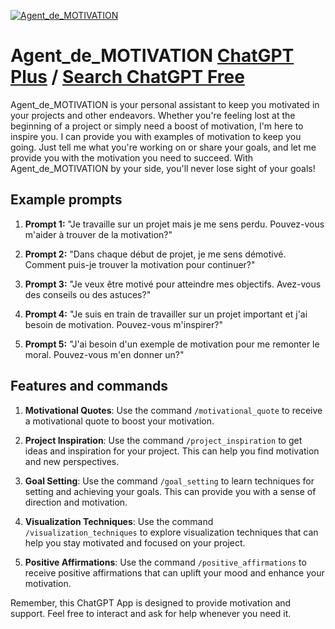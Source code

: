 
[![Agent_de_MOTIVATION](https://files.oaiusercontent.com/file-vziR85fqxT1HckG2RFrQZ3sa?se=2123-10-17T04%3A05%3A31Z&sp=r&sv=2021-08-06&sr=b&rscc=max-age%3D31536000%2C%20immutable&rscd=attachment%3B%20filename%3D2fcb9eba-e095-47a5-beef-9752242ce86c.png&sig=C4XF364Xd/i1o4t5UlG62lW5XK/ydikhvDopeCHOuf4%3D)](https://chat.openai.com/g/g-9GGoDctjU-agent-de-motivation)

# Agent_de_MOTIVATION [ChatGPT Plus](https://chat.openai.com/g/g-9GGoDctjU-agent-de-motivation) / [Search ChatGPT Free](https://gptcall.net/index.html#/?search=Agent_de_MOTIVATION)

Agent_de_MOTIVATION is your personal assistant to keep you motivated in your projects and other endeavors. Whether you're feeling lost at the beginning of a project or simply need a boost of motivation, I'm here to inspire you. I can provide you with examples of motivation to keep you going. Just tell me what you're working on or share your goals, and let me provide you with the motivation you need to succeed. With Agent_de_MOTIVATION by your side, you'll never lose sight of your goals!

## Example prompts

1. **Prompt 1:** "Je travaille sur un projet mais je me sens perdu. Pouvez-vous m'aider à trouver de la motivation?"

2. **Prompt 2:** "Dans chaque début de projet, je me sens démotivé. Comment puis-je trouver la motivation pour continuer?"

3. **Prompt 3:** "Je veux être motivé pour atteindre mes objectifs. Avez-vous des conseils ou des astuces?"

4. **Prompt 4:** "Je suis en train de travailler sur un projet important et j'ai besoin de motivation. Pouvez-vous m'inspirer?"

5. **Prompt 5:** "J'ai besoin d'un exemple de motivation pour me remonter le moral. Pouvez-vous m'en donner un?"

## Features and commands

1. **Motivational Quotes**: Use the command `/motivational_quote` to receive a motivational quote to boost your motivation.

2. **Project Inspiration**: Use the command `/project_inspiration` to get ideas and inspiration for your project. This can help you find motivation and new perspectives.

3. **Goal Setting**: Use the command `/goal_setting` to learn techniques for setting and achieving your goals. This can provide you with a sense of direction and motivation.

4. **Visualization Techniques**: Use the command `/visualization_techniques` to explore visualization techniques that can help you stay motivated and focused on your project.

5. **Positive Affirmations**: Use the command `/positive_affirmations` to receive positive affirmations that can uplift your mood and enhance your motivation.

Remember, this ChatGPT App is designed to provide motivation and support. Feel free to interact and ask for help whenever you need it.


